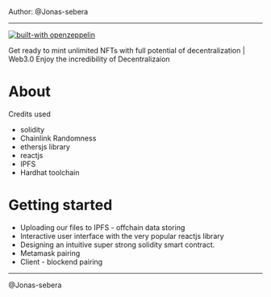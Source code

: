  Author: @Jonas-sebera

-------

[![built-with openzeppelin](https://img.shields.io/badge/built%20with-OpenZeppelin-3677FF)](https://docs.openzeppelin.com/)

Get ready to mint unlimited NFTs with full potential of decentralization | Web3.0
Enjoy the incredibility of Decentralizaion

# About

 Credits used

- solidity
- Chainlink Randomness
- ethersjs library
- reactjs
- IPFS
- Hardhat toolchain

# Getting started

- Uploading our files to IPFS - offchain data storing
- Interactive user interface with the very popular    reactjs library
- Designing an intuitive super strong solidity smart contract.
- Metamask pairing
- Client - blockend pairing

-----

@Jonas-sebera
